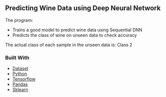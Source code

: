 <!-- GETTING STARTED -->
## Predicting Wine Data using Deep Neural Network

The program:
- Trains a good model to predict wine data using Sequential DNN
- Predicts the class of wine on unseen data to check accuracy

The actual class of each sample in the unseen data is: Class 2 


### Built With
* [Dataset](https://archive.ics.uci.edu/ml/datasets/Wine) 
* [Python](https://reactjs.org/)
* [Tensorflow](https://www.tensorflow.org/)
* [Pandas](https://pandas.pydata.org/)
* [Sklearn](https://scikit-learn.org/)
